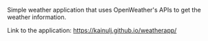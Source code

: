 Simple weather application that uses OpenWeather's APIs to get the weather information. 

Link to the application: https://kainulj.github.io/weatherapp/

